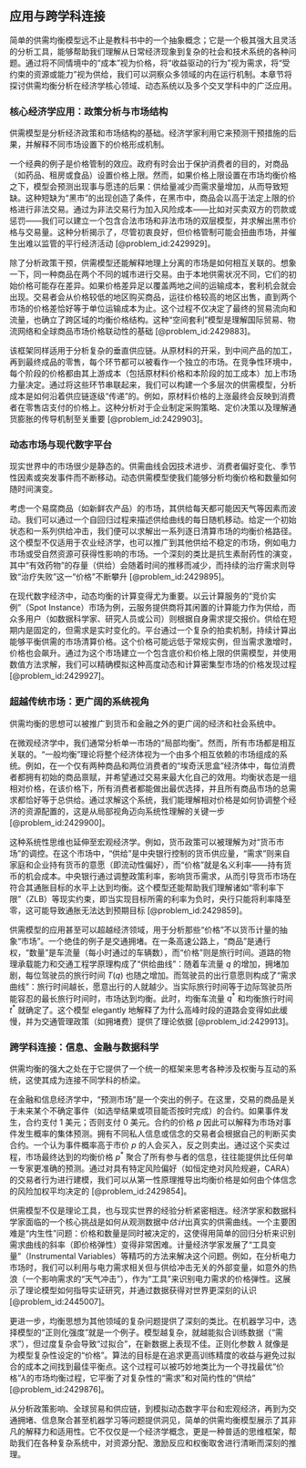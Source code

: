 ## 应用与跨学科连接

简单的供需均衡模型远不止是教科书中的一个抽象概念；它是一个极其强大且灵活的分析工具，能够帮助我们理解从日常经济现象到复杂的社会和技术系统的各种问题。通过将不同情境中的“成本”视为价格，将“收益驱动的行为”视为需求，将“受约束的资源或能力”视为供给，我们可以洞察众多领域的内在运行机制。本章节将探讨供需均衡分析在经济学核心领域、动态系统以及多个交叉学科中的广泛应用。

### 核心经济学应用：政策分析与市场结构

供需模型是分析经济政策和市场结构的基础。经济学家利用它来预测干预措施的后果，并解释不同市场设置下的价格形成机制。

一个经典的例子是价格管制的效应。政府有时会出于保护消费者的目的，对商品（如药品、租房或食品）设置价格上限。然而，如果价格上限设置在市场均衡价格之下，模型会预测出现事与愿违的后果：供给量减少而需求量增加，从而导致短缺。这种短缺为“黑市”的出现创造了条件，在黑市中，商品会以高于法定上限的价格进行非法交易。通过为非法交易行为加入风险成本——比如对买卖双方的罚款或惩罚——我们可以建立一个包含合法市场和非法市场的双层模型，并求解出黑市价格与交易量。这种分析揭示了，尽管初衷良好，但价格管制可能会扭曲市场，并催生出难以监管的平行经济活动 [@problem_id:2429929]。

除了分析政策干预，供需模型还能解释地理上分离的市场是如何相互关联的。想象一下，同一种商品在两个不同的城市进行交易。由于本地供需状况不同，它们的初始价格可能存在差异。如果价格差异足以覆盖两地之间的运输成本，套利机会就会出现。交易者会从价格较低的地区购买商品，运往价格较高的地区出售，直到两个市场的价格差恰好等于单位运输成本为止。这个过程不仅决定了最终的贸易流向和流量，也确立了跨区域的均衡价格结构。这种“空间套利”模型是理解国际贸易、物流网络和全球商品市场价格联动性的基础 [@problem_id:2429883]。

该框架同样适用于分析复杂的垂直供应链。从原材料的开采，到中间产品的加工，再到最终成品的零售，每个环节都可以被看作一个独立的市场。在竞争性环境中，每个阶段的价格都由其上游成本（包括原材料价格和本阶段的加工成本）加上市场力量决定。通过将这些环节串联起来，我们可以构建一个多层次的供需模型，分析成本是如何沿着供应链逐级“传递”的。例如，原材料价格的上涨最终会反映到消费者在零售店支付的价格上。这种分析对于企业制定采购策略、定价决策以及理解通货膨胀的传导机制至关重要 [@problem_id:2429903]。

### 动态市场与现代数字平台

现实世界中的市场很少是静态的。供需曲线会因技术进步、消费者偏好变化、季节性因素或突发事件而不断移动。动态供需模型使我们能够分析均衡价格和数量如何随时间演变。

考虑一个易腐商品（如新鲜农产品）的市场，其供给每天都可能因天气等因素而波动。我们可以通过一个自回归过程来描述供给曲线的每日随机移动。给定一个初始状态和一系列供给冲击，我们便可以求解出一系列逐日清算市场的均衡价格路径。这个模型不仅适用于农业经济学，也可以推广到其他供给不稳定的市场，例如电力市场或受自然资源可获得性影响的市场。一个深刻的类比是抗生素耐药性的演变，其中“有效药物”的存量（供给）会随着时间的推移而减少，而持续的治疗需求则导致“治疗失败”这一“价格”不断攀升 [@problem_id:2429895]。

在现代数字经济中，动态均衡的计算变得尤为重要。以云计算服务的“竞价实例”（Spot Instance）市场为例，云服务提供商将其闲置的计算能力作为供给，而众多用户（如数据科学家、研究人员或公司）则根据自身需求提交报价。供给在短期内是固定的，但需求是实时变化的。平台通过一个复杂的拍卖机制，持续计算出能够平衡供需的市场清算价格。这个价格可能远低于常规实例，但当需求激增时，价格也会飙升。通过为这个市场建立一个包含底价和价格上限的供需模型，并使用数值方法求解，我们可以精确模拟这种高度动态和计算密集型市场的价格发现过程 [@problem_id:2429927]。

### 超越传统市场：更广阔的系统视角

供需均衡的思想可以被推广到货币和金融之外的更广阔的经济和社会系统中。

在微观经济学中，我们通常分析单一市场的“局部均衡”。然而，所有市场都是相互关联的。“一般均衡”理论将整个经济体视为一个由多个相互依赖的市场组成的系统。例如，在一个仅有两种商品和两位消费者的“埃奇沃思盒”经济体中，每位消费者都拥有初始的商品禀赋，并希望通过交易来最大化自己的效用。均衡状态是一组相对价格，在该价格下，所有消费者都能做出最优选择，并且所有商品市场的总需求都恰好等于总供给。通过求解这个系统，我们能理解相对价格是如何协调整个经济的资源配置的，这是从局部视角迈向系统性理解的关键一步 [@problem_id:2429900]。

这种系统性思维也延伸至宏观经济学。例如，货币政策可以被理解为对“货币市场”的调控。在这个市场中，“供给”是中央银行控制的货币供应量，“需求”则来自家庭和企业持有货币的意愿（即流动性偏好），而“价格”就是名义利率——持有货币的机会成本。中央银行通过调整政策利率，影响货币需求，从而引导货币市场在符合其通胀目标的水平上达到均衡。这个模型还能帮助我们理解诸如“零利率下限”（ZLB）等现实约束，即当实现目标所需的利率为负时，央行只能将利率降至零，这可能导致通胀无法达到预期目标 [@problem_id:2429859]。

供需模型的应用甚至可以超越经济领域，用于分析那些“价格”不以货币计量的抽象“市场”。一个绝佳的例子是交通拥堵。在一条高速公路上，“商品”是通行权，“数量”是车流量（每小时通过的车辆数），而“价格”则是旅行时间。道路的物理承载能力和交通工程学原理构成了“供给曲线”：随着车流量 $q$ 的增加，拥堵加剧，每位驾驶员的旅行时间 $T(q)$ 也随之增加。而驾驶员的出行意愿则构成了“需求曲线”：旅行时间越长，愿意出行的人就越少。当实际旅行时间等于边际驾驶员所能容忍的最长旅行时间时，市场达到均衡。此时，均衡车流量 $q^*$ 和均衡旅行时间 $t^*$ 就确定了。这个模型 elegantly 地解释了为什么高峰时段的道路会变得如此缓慢，并为交通管理政策（如拥堵费）提供了理论依据 [@problem_id:2429913]。

### 跨学科连接：信息、金融与数据科学

供需均衡的强大之处在于它提供了一个统一的框架来思考各种涉及权衡与互动的系统，这使其成为连接不同学科的桥梁。

在金融和信息经济学中，“预测市场”是一个突出的例子。在这里，交易的商品是关于未来某个不确定事件（如选举结果或项目能否按时完成）的合约。如果事件发生，合约支付 1 美元；否则支付 0 美元。合约的价格 $p$ 因此可以解释为市场对事件发生概率的集体预测。拥有不同私人信息或信念的交易者会根据自己的判断买卖合约。一个认为事件概率高于市价 $p$ 的人会买入，反之则卖出。通过这个买卖过程，市场最终达到的均衡价格 $p^*$ 聚合了所有参与者的信息，往往能提供比任何单一专家更准确的预测。通过对具有特定风险偏好（如恒定绝对风险规避，CARA）的交易者行为进行建模，我们可以从第一性原理推导出均衡价格是如何由个体信念的风险加权平均决定的 [@problem_id:2429854]。

供需模型不仅是理论工具，也与现实世界的经验分析紧密相连。经济学家和数据科学家面临的一个核心挑战是如何从观测数据中*估计*出真实的供需曲线。一个主要困难是“内生性”问题：价格和数量是同时被决定的，这使得用简单的回归分析来识别需求曲线的斜率（即价格弹性）变得非常困难。计量经济学家发展了“工具变量”（Instrumental Variables）等精巧的方法来解决这个问题。例如，在分析电力市场时，我们可以利用与电力需求相关但与供给冲击无关的外部变量，如意外的热浪（一个影响需求的“天气冲击”），作为“工具”来识别电力需求的价格弹性。这展示了理论模型如何指导实证研究，并通过数据获得对世界更深刻的认识 [@problem_id:2445007]。

更进一步，均衡思想为其他领域的复杂问题提供了深刻的类比。在机器学习中，选择模型的“正则化强度”就是一个例子。模型越复杂，就越能拟合训练数据（“需求”），但过度复杂会导致“过拟合”，在新数据上表现不佳。正则化参数 $\lambda$ 就像是为模型复杂性设定的“价格”。算法的目标是在追求更高训练精度的收益与避免过拟合的成本之间找到最佳平衡点。这个过程可以被巧妙地类比为一个寻找最优“价格”$\lambda$的市场均衡过程，它平衡了对复杂性的“需求”和对简约性的“供给” [@problem_id:2429876]。

从分析政策影响、全球贸易和供应链，到模拟动态数字平台和宏观经济，再到为交通拥堵、信息聚合甚至机器学习等问题提供洞见，简单的供需均衡模型展示了其非凡的解释力和适用性。它不仅仅是一个经济学概念，更是一种普适的思维框架，帮助我们在各种复杂系统中，对资源分配、激励反应和权衡取舍进行清晰而深刻的推理。
